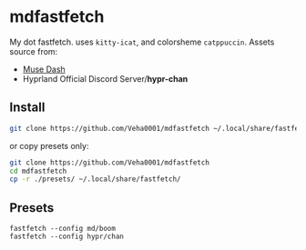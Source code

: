 # mdfastfetch

My dot fastfetch. uses `kitty-icat`, and colorsheme `catppuccin`.
Assets source from:

- [Muse Dash](https://musedash.peropero.net/loading/13.gif)
- Hyprland Official Discord Server/**hypr-chan**

## Install

```bash
git clone https://github.com/Veha0001/mdfastfetch ~/.local/share/fastfetch/
```

or copy presets only:

```bash
git clone https://github.com/Veha0001/mdfastfetch
cd mdfastfetch
cp -r ./presets/ ~/.local/share/fastfetch/
```

## Presets

```fish
fastfetch --config md/boom
fastfetch --config hypr/chan
```
